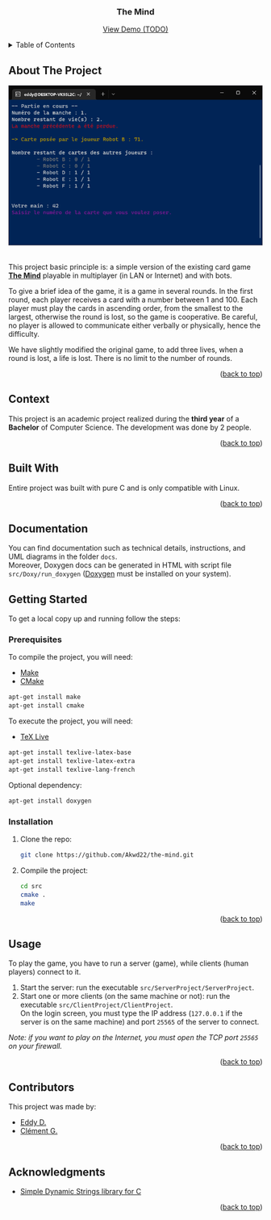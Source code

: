 <div id="top"></div>

<!-- PROJECT LOGO -->
<br />
<div align="center">
  <h3 align="center">The Mind</h3>
  <p align="center">
    <a href="#">View Demo (TODO)</a>
  </p>
</div>

<!-- TABLE OF CONTENTS -->
<details>
  <summary>Table of Contents</summary>
  <ol>
    <li><a href="#about-the-project">About The Project</a></li>
    <li><a href="#context">Context</a></li>
    <li><a href="#built-with">Built With</a></li>
    <li><a href="#documentation">Documentation</a></li>
    <li><a href="#getting-started">Getting Started</a></li>
    <li><a href="#usage">Usage</a></li>
    <li><a href="#contributors">Contributors</a></li>
    <li><a href="#acknowledgments">Acknowledgments</a></li>
  </ol>
</details>

<!-- ABOUT THE PROJECT -->
## About The Project

<div align="center">
  <img src="project-image.png">
</div>
<br />

This project basic principle is: a simple version of the existing card game **[The Mind](https://boardgamegeek.com/boardgame/244992/mind)** playable in multiplayer (in LAN or Internet) and with bots.

To give a brief idea of the game, it is a game in several rounds. In the first round, each player receives a card with a number between 1 and 100. Each player must play the cards in ascending order, from the smallest to the largest, otherwise the round is lost, so the game is cooperative. Be careful, no player is allowed to communicate either verbally or physically, hence the difficulty.

We have slightly modified the original game, to add three lives, when a round is lost, a life is lost. There is no limit to the number of rounds.

<p align="right">(<a href="#top">back to top</a>)</p>

<!-- CONTEXT -->
## Context

This project is an academic project realized during the **third year** of a **Bachelor** of Computer Science.
The development was done by 2 people.

<p align="right">(<a href="#top">back to top</a>)</p>

## Built With

Entire project was built with pure C and is only compatible with Linux.

<p align="right">(<a href="#top">back to top</a>)</p>

<!-- DOCUMENTATION -->
## Documentation

You can find documentation such as technical details, instructions, and UML diagrams in the folder `docs`.  
Moreover, Doxygen docs can be generated in HTML with script file `src/Doxy/run_doxygen` ([Doxygen](https://doxygen.nl/) must be installed on your system).

<!-- GETTING STARTED -->
## Getting Started

To get a local copy up and running follow the steps:

### Prerequisites

To compile the project, you will need:
* [Make](https://en.wikipedia.org/wiki/Make_(software))
* [CMake](https://cmake.org/)
```sh
apt-get install make
apt-get install cmake
```

To execute the project, you will need:
* [TeX Live](https://www.tug.org/texlive/)
```sh
apt-get install texlive-latex-base
apt-get install texlive-latex-extra
apt-get install texlive-lang-french
```

Optional dependency:
```sh
apt-get install doxygen
```

### Installation

1. Clone the repo:
   ```sh
   git clone https://github.com/Akwd22/the-mind.git
   ```
2. Compile the project:
   ```sh
   cd src
   cmake .
   make
   ```

<p align="right">(<a href="#top">back to top</a>)</p>

<!-- USAGE EXAMPLES -->
## Usage

To play the game, you have to run a server (game), while clients (human players) connect to it.

1. Start the server: run the executable `src/ServerProject/ServerProject`.  
2. Start one or more clients (on the same machine or not): run the executable `src/ClientProject/ClientProject`.  
   On the login screen, you must type the IP address (`127.0.0.1` if the server is on the same machine) and port `25565` of the server to connect.

*Note: if you want to play on the Internet, you must open the TCP port `25565` on your firewall.*

<p align="right">(<a href="#top">back to top</a>)</p>

<!-- Contributors -->
## Contributors

This project was made by:
- [Eddy D.](https://github.com/Akwd22)
- [Clément G.](https://github.com/Zoreph22)

<p align="right">(<a href="#top">back to top</a>)</p>

<!-- ACKNOWLEDGMENTS -->
## Acknowledgments

* [Simple Dynamic Strings library for C](https://github.com/antirez/sds)

<p align="right">(<a href="#top">back to top</a>)</p>
